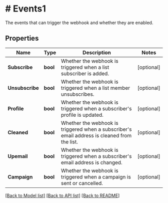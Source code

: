 # # Events1
The events that can trigger the webhook and whether they are enabled.

## Properties 


Name | Type | Description | Notes
------------ | ------------- | ------------- | -------------
**Subscribe**| **bool** | Whether the webhook is triggered when a list subscriber is added.  | [optional]
**Unsubscribe**| **bool** | Whether the webhook is triggered when a list member unsubscribes.  | [optional]
**Profile**| **bool** | Whether the webhook is triggered when a subscriber&#39;s profile is updated.  | [optional]
**Cleaned**| **bool** | Whether the webhook is triggered when a subscriber&#39;s email address is cleaned from the list.  | [optional]
**Upemail**| **bool** | Whether the webhook is triggered when a subscriber&#39;s email address is changed.  | [optional]
**Campaign**| **bool** | Whether the webhook is triggered when a campaign is sent or cancelled.  | [optional]


[[Back to Model list]](../../README.md#models) [[Back to API list]](../../README.md#endpoints) [[Back to README]](../../README.md)

